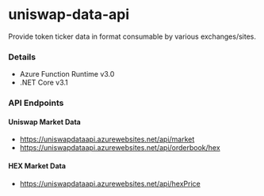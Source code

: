 # uniswap-data-api
Provide token ticker data in format consumable by various exchanges/sites.

### Details
- Azure Function Runtime v3.0
- .NET Core v3.1

### API Endpoints
#### Uniswap Market Data
- https://uniswapdataapi.azurewebsites.net/api/market
- https://uniswapdataapi.azurewebsites.net/api/orderbook/hex

#### HEX Market Data
- https://uniswapdataapi.azurewebsites.net/api/hexPrice
